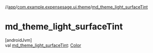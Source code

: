 //[app](../../index.md)/[com.example.expensesage.ui.theme](index.md)/[md_theme_light_surfaceTint](md_theme_light_surface-tint.md)

# md_theme_light_surfaceTint

[androidJvm]\
val [md_theme_light_surfaceTint](md_theme_light_surface-tint.md): [Color](https://developer.android.com/reference/kotlin/androidx/compose/ui/graphics/Color.html)
